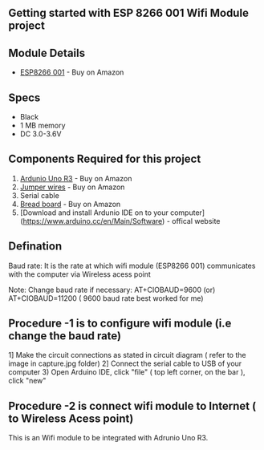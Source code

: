 ## Getting started with ESP 8266 001 Wifi Module project 

## Module Details

* [ESP8266 001](https://www.amazon.com/Makerfocus-ESP8266-Wireless-Transceiver-Compatible/dp/B01EA3UJJ4/ref=sr_1_fkmrnull_12_sspa?keywords=esp8266+001&qid=1556673961&s=electronics&sr=1-12-fkmrnull-spons&psc=1) - Buy on Amazon

## Specs 
* Black
* 1 MB memory 
* DC 3.0-3.6V 

## Components Required for this project
1) [Ardunio Uno R3](https://www.amazon.com/Arduino-A000066-ARDUINO-UNO-R3/dp/B008GRTSV6) - Buy on Amazon
2) [Jumper wires](https://www.amazon.com/Elegoo-EL-CP-004-Multicolored-Breadboard-arduino/dp/B01EV70C78/ref=sr_1_2?keywords=wires+for+arduino&qid=1559065046&s=electronics&sr=1-2-spell) - Buy on Amazon
3) Serial cable
4) [Bread board](https://www.amazon.com/EL-CP-003-Breadboard-Solderless-Distribution-Connecting/dp/B01EV6LJ7G/ref=sr_1_1_sspa?keywords=Bread+board%5D&qid=1559065145&s=electronics&sr=1-1-spons&psc=1) - Buy on Amazon
5) [Download and install Ardunio IDE on to your computer] (https://www.arduino.cc/en/Main/Software) - offical website


## Defination

Baud rate: It is the rate at which wifi module (ESP8266 001) communicates with the computer via Wireless acess point 

Note: Change baud rate if necessary: AT+CIOBAUD=9600 (or) AT+CIOBAUD=11200 ( 9600 baud rate best worked for me) 

## Procedure -1 is to configure wifi module (i.e change the baud rate)

1] Make the circuit connections as stated in circuit diagram ( refer to the image in capture.jpg folder) 
2] Connect the serial cable to USB of your computer
3) Open Arduino IDE, click "file" ( top left corner, on the bar ), click "new"
   

## Procedure -2 is connect wifi module to Internet ( to Wireless Acess point) 
This is an Wifi module to be integrated with Adrunio Uno R3.  
